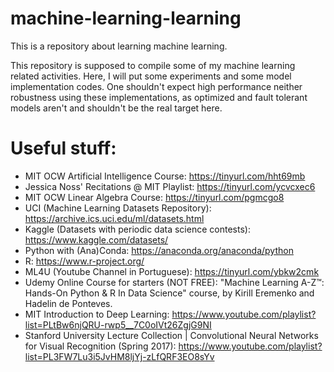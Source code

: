 # machine-learning-learning
This is a repository about learning machine learning.

This repository is supposed to compile some of my machine learning related activities. Here, I will put some experiments and some model implementation codes. One shouldn't expect high performance neither robustness using these implementations, as optimized and fault tolerant models aren't and shouldn't be the real target here.

# Useful stuff:
- MIT OCW Artificial Intelligence Course: https://tinyurl.com/hht69mb
- Jessica Noss' Recitations @ MIT Playlist: https://tinyurl.com/ycvcxec6
- MIT OCW Linear Algebra Course: https://tinyurl.com/pgmcgo8
- UCI (Machine Learning Datasets Repository): https://archive.ics.uci.edu/ml/datasets.html
- Kaggle (Datasets with periodic data science contests): https://www.kaggle.com/datasets/
- Python with (Ana)Conda: https://anaconda.org/anaconda/python
- R: https://www.r-project.org/
- ML4U (Youtube Channel in Portuguese): https://tinyurl.com/ybkw2cmk
- Udemy Online Course for starters (NOT FREE): "Machine Learning A-Z™: Hands-On Python & R In Data Science" course, by Kirill Eremenko and Hadelin de Ponteves.
- MIT Introduction to Deep Learning: https://www.youtube.com/playlist?list=PLtBw6njQRU-rwp5__7C0oIVt26ZgjG9NI
- Stanford University Lecture Collection | Convolutional Neural Networks for Visual Recognition (Spring 2017): https://www.youtube.com/playlist?list=PL3FW7Lu3i5JvHM8ljYj-zLfQRF3EO8sYv
